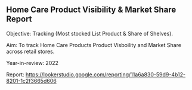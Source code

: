 ## Home Care Product Visibility & Market Share Report
Objective: Tracking (Most stocked List Product & Share of Shelves).

Aim: To track Home Care  Products Product Visboility and Market Share across retail stores.

Year-in-review: 2022

Report: https://lookerstudio.google.com/reporting/11a6a830-59d9-4b12-8201-1c2f3665d606
